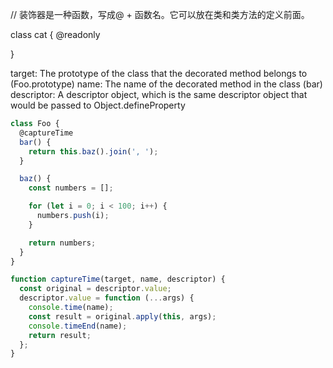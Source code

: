 // 装饰器是一种函数，写成@ + 函数名。它可以放在类和类方法的定义前面。

class cat {
  @readonly

}

target: The prototype of the class that the decorated method belongs to (Foo.prototype)
name: The name of the decorated method in the class (bar)
descriptor: A descriptor object, which is the same descriptor object that would be passed to Object.defineProperty


```javascript
class Foo {
  @captureTime
  bar() {
    return this.baz().join(', ');
  }

  baz() {
    const numbers = [];

    for (let i = 0; i < 100; i++) {
      numbers.push(i);
    }

    return numbers;
  }
}

function captureTime(target, name, descriptor) {
  const original = descriptor.value;
  descriptor.value = function (...args) {
    console.time(name);
    const result = original.apply(this, args);
    console.timeEnd(name);
    return result;
  };
}

```